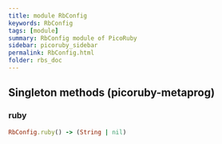 ```yaml
---
title: module RbConfig
keywords: RbConfig
tags: [module]
summary: RbConfig module of PicoRuby
sidebar: picoruby_sidebar
permalink: RbConfig.html
folder: rbs_doc
---
```

## Singleton methods (picoruby-metaprog)
### ruby

```ruby
RbConfig.ruby() -> (String | nil)
```
